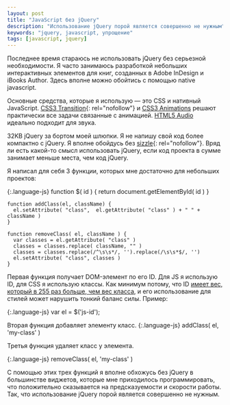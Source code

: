 ```yaml
---
layout: post
title: "JavaScript без jQuery"
description: "Использование jQuery порой является совершенно не нужным"
keywords: "jquery, javascript, упрощение"
tags: [javascript, jquery]
---
```




Последнее время стараюсь не использовать jQuery без серьезной необходимости. 
Я часто занимаюсь разработкой небольших интерактивных элементов для книг,
созданных в Adobe InDesign и iBooks Author.  Здесь вполне можно обойтись 
с помощью native javascript. 

Основные средства, которые я использую — это CSS и нативный JavaScript. 
[CSS3 Transition][]{: rel="nofollow"} и [CSS3 Animations][]
решают практически все задачи связанные с анимацией. [HTML5 Audio][] 
идеально подходит для звука.

32KB jQuery за бортом моей шлюпки. Я не напишу свой код более компактно с jQuery.
Я вполне обойдусь без [sizzle][]{: rel="nofollow"}. Вряд ли есть какой-то смысл
использовать jQuery, если код проекта в сумме занимает меньше места, чем код
jQuery. 

Я написал для себя 3 функции, которых мне достаточно для небольших проектов:

{:.language-js}
    function $( id ) {
      return document.getElementById( id )
    }

    function addClass(el, className) {
      el.setAttribute( "class",  el.getAttribute( "class" ) + " " + className )
    }

    function removeClass( el, className ) {
      var classes = el.getAttribute( "class" )
      classes = classes.replace( className, "" )
      classes = classes.replace(/^\s\s*/, '').replace(/\s\s*$/, '')
      el.setAttribute( "class", classes )
    }
 
Первая функция получает DOM-элемент по его ID. Для JS я использую ID, для CSS
я использую классы. Как минимум потому, что ID
[имеет вес, который в 255 раз больше, чем вес класса][id and classes], и 
его использование для стилей может нарушить тонкий баланс силы. Пример:

{:.language-js}
    var el = $('js-id');

Вторая функция добавляет элементу класс. 
{:.language-js}
    addClass( el, 'my-class' )

Третья функция удаляет класс у элемента. 

{:.language-js}
    removeClass( el, 'my-class' )

С помощью этих трех функций я вполне обхожусь без jQuery в большинстве виджетов,
которые мне приходилось программировать, что положительно сказывается
на предсказуемости и скорости работы. Так, что использование jQuery порой
является совершенно не нужным.


[CSS3 Transition]: http://www.w3.org/TR/css3-transitions/
[CSS3 Animations]: http://www.w3.org/TR/css3-animations/
[HTML5 Audio]: http://www.w3.org/TR/html-markup/audio.html
[sizzle]: http://sizzlejs.com/
[id and classes]: http://codepen.io/chriscoyier/pen/lzjqh
